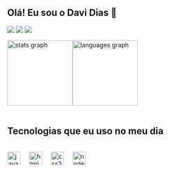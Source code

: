 <h2><strong>Olá! Eu sou o Davi Dias 👋</strong></h1>

<a href="https://rodriguesdias007@gmail.com" target="_blank"><img src="https://img.shields.io/badge/Gmail-D14836?style=for-the-badge&logo=gmail&logoColor=white"></a>
<a href="https://instagram.com/dz.dias_"><img src="https://img.shields.io/badge/Instagram-E4405F?style=for-the-badge&logo=instagram&logoColor=white" target="_blank"></a>
<a href="(https://br.linkedin.com/in/davi-dias-1606b42b0?trk=people-guest_people_search-card"><img src="https://img.shields.io/badge/LinkedIn-0077B5?style=for-the-badge&logo=linkedin&logoColor=white" target="_blank"></a>



<div style="display: flex">
  <img src="https://github-readme-stats.vercel.app/api?username=davirodriguesdias&hide_title=false&hide_rank=false&show_icons=true&include_all_commits=true&count_private=true&disable_animations=false&theme=tokyonight&locale=en&hide_border=false" height="150" alt="stats graph"  />
  <img src="https://github-readme-stats.vercel.app/api/top-langs?username=davirodriguesdias&locale=en&hide_title=false&layout=normal&card_width=320&langs_count=5&theme=tokyonight&hide_border=false" height="150" alt="languages graph"  />
</div>
<br>
<h2><strong>Tecnologias que eu uso no meu dia</strong></h2>
<br>

<div>
  <img src="https://cdn.jsdelivr.net/gh/devicons/devicon/icons/javascript/javascript-original.svg" height="30" alt="javascript logo"  />
  <img width="12" />
  <img src="https://cdn.jsdelivr.net/gh/devicons/devicon/icons/html5/html5-original.svg" height="30" alt="html5 logo"  />
  <img width="12" />
  <img src="https://cdn.jsdelivr.net/gh/devicons/devicon/icons/css3/css3-original.svg" height="30" alt="css3 logo"  />
  <img width="12" />
 <img src="https://cdn.jsdelivr.net/gh/devicons/devicon/icons/nodejs/nodejs-original.svg" height="30" alt="nodejs logo"  />
</div>
<br>



	
